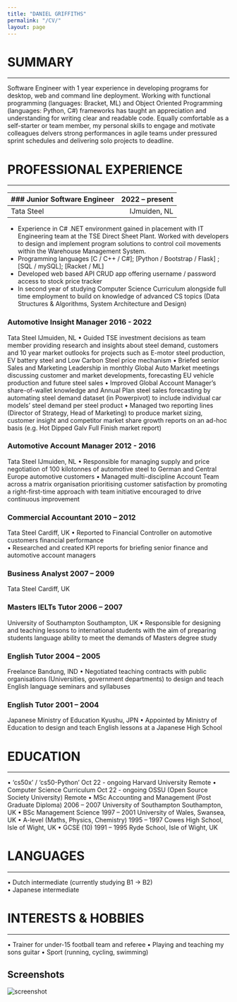 ```yaml
---
title: "DANIEL GRIFFITHS"
permalink: "/CV/"
layout: page
---
```


# SUMMARY
______________________________________________________________________________________________________________________________________________________________
Software Engineer with 1 year experience in developing programs for desktop, web and command line deployment.  Working with functional programming (languages: Bracket, ML) and Object Oriented Programming (languages: Python, C#) frameworks has taught an appreciation and understanding for writing clear and readable code.  Equally comfortable as a self-starter or team member, my personal skills to engage and motivate colleagues delvers strong performances in agile teams under pressured sprint schedules and delivering solo projects to deadline.

# PROFESSIONAL EXPERIENCE

______________________________________________________________________________________________________________________________________________________________
|### Junior Software Engineer| 2022 – present|
|:---|---:|
|Tata Steel									|IJmuiden, NL|
+ Experience in C# .NET environment gained in placement with IT Engineering team at the TSE Direct Sheet Plant.  Worked with developers to design and implement program solutions to control coil movements within the Warehouse Management System.
+ Programming languages [C / C++ / C#]; [Python / Bootstrap / Flask] ; [SQL / mySQL]; [Racket / ML]
+ Developed web based API CRUD app offering username / password access to stock price tracker
+ In second year of studying Computer Science Curriculum alongside full time employment to build on knowledge of advanced CS topics (Data Structures & Algorithms, System Architecture and Design)


### Automotive Insight Manager							2016 - 2022
Tata Steel										IJmuiden, NL
•	Guided TSE investment decisions as team member providing research and insights about steel demand, customers and 10 year market outlooks  for projects such as E-motor steel production, EV battery steel and Low Carbon Steel price mechanism
•	Briefed senior Sales and Marketing Leadership in monthly Global Auto Market meetings discussing customer and market developments, forecasting EU vehicle production and future steel sales
•	Improved Global Account Manager’s share-of-wallet knowledge and Annual Plan steel sales forecasting by automating steel demand dataset (in Powerpivot) to include individual car models’ steel demand per steel product
•	Managed two reporting lines (Director of Strategy, Head of Marketing) to produce market sizing, customer insight and competitor market share growth reports on an ad-hoc basis (e.g. Hot Dipped Galv Full Finish market report)

### Automotive Account Manager              						2012 - 2016
Tata Steel										IJmuiden, NL
•	Responsible for managing supply and price negotiation of 100 kilotonnes of automotive steel to German and Central Europe automotive customers 
•	Managed multi-discipline Account Team across a matrix organisation prioritising customer satisfaction by promoting a right-first-time approach with team initiative encouraged to drive continuous improvement

### Commercial Accountant								2010 – 2012
Tata Steel										Cardiff, UK
•	Reported to Financial Controller on automotive customers financial performance  
•	Researched and created KPI reports for briefing senior finance and automotive account managers

### Business Analyst									2007 – 2009
Tata Steel										Cardiff, UK

### Masters IELTs Tutor								2006 – 2007
University of Southampton							Southampton, UK
•	Responsible for designing and teaching lessons to international students with the aim of preparing  students language ability to meet the demands of Masters degree study

### English Tutor									2004 – 2005
Freelance			 							Bandung, IND
•	Negotiated teaching contracts with public organisations (Universities, government departments) to design and teach English language seminars and syllabuses

### English Tutor									2001 – 2004
Japanese Ministry of Education							Kyushu, JPN
•	Appointed by Ministry of Education to design and teach English lessons at a Japanese High School


# EDUCATION
______________________________________________________________________________________________________________________________________________________________
•	‘cs50x’ / ‘cs50-Python’								Oct 22 - ongoing
Harvard University										Remote
•	Computer Science Curriculum						            Oct 22 - ongoing
OSSU (Open Source Society University)							Remote
•	MSc Accounting and Management (Post Graduate Diploma)				2006 – 2007
University of Southampton							Southampton, UK
•	BSc Management Science								1997 – 2001
University of Wales, Swansea, UK
•	A-level (Maths, Physics, Chemistry)							1995 – 1997
Cowes High School, Isle of Wight, UK
•	GCSE (10)										1991 –  1995
Ryde School, Isle of Wight, UK


# LANGUAGES
______________________________________________________________________________________________________________________________________________________________
•	Dutch intermediate (currently studying B1 -> B2) 						
•	Japanese intermediate			


# INTERESTS & HOBBIES
______________________________________________________________________________________________________________________________________________________________
•	Trainer for under-15 football team and referee
•	Playing and teaching my sons guitar 
•	Sport (running, cycling, swimming) 


## Screenshots

![screenshot](https://user-images.githubusercontent.com/4943215/109431850-cd711780-7a08-11eb-8601-2763f2ee6bb4.png)


